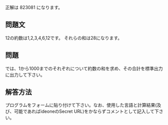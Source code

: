 正解は 823081 になります。

## 問題文

12の約数は1,2,3,4,6,12です。
それらの和は28になります。

## 問題

では、1から1000までのそれぞれについて約数の和を求め、その合計を標準出力に出力して下さい。

## 解答方法

プログラムをフォームに貼り付けて下さい。なお、使用した言語と計算結果(及び、可能であればideoneのSecret URL)をかならずコメントとして記入して下さい。
